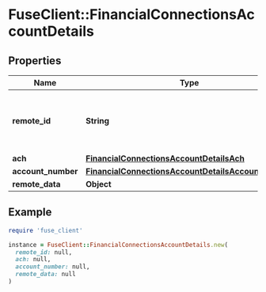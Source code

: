 # FuseClient::FinancialConnectionsAccountDetails

## Properties

| Name | Type | Description | Notes |
| ---- | ---- | ----------- | ----- |
| **remote_id** | **String** | Remote Id of the account, ie Plaid or Teller account id |  |
| **ach** | [**FinancialConnectionsAccountDetailsAch**](FinancialConnectionsAccountDetailsAch.md) |  | [optional] |
| **account_number** | [**FinancialConnectionsAccountDetailsAccountNumber**](FinancialConnectionsAccountDetailsAccountNumber.md) |  | [optional] |
| **remote_data** | **Object** |  |  |

## Example

```ruby
require 'fuse_client'

instance = FuseClient::FinancialConnectionsAccountDetails.new(
  remote_id: null,
  ach: null,
  account_number: null,
  remote_data: null
)
```

